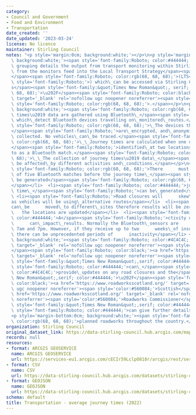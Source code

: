 ```yaml
---
category:
- Council and Government
- Food and Environment
- Transportation
date_created: ''
date_updated: '2023-03-24'
license: No licence
maintainer: Stirling Council
notes: "<p style='margin:0cm; background:white;'></p>\n<p style='margin-bottom:0cm;\
  \ background:white;'><span style='font-family:Roboto; color:#444444;'>This dataset\
  \ grouping details the output from transport monitoring within Stirling.\_Outputs\
  \ from the monitors feed into the Local Transport Strategy</span><span style='font-family:Roboto;'>\_\
  </span><span style='font-family:Roboto; color:rgb(68, 68, 68);'>(LTS</span><span\
  \ style='font-family:Roboto;'>) which\_can be accessed via Stirling Council\u2019\
  s</span><span style='font-family:&quot;Times New Roman&quot;, serif; color:rgb(68,\
  \ 68, 68);'>\u202F</span><span style='font-family:Roboto; color:black;'><a href='https://www.stirling.gov.uk/roads-transport-streets/environment-friendly-transport/local-transport-strategy-documents/'\
  \ target='_blank' rel='nofollow ugc noopener noreferrer'><span style='color:#560084;'>website</span></a></span><span\
  \ style='font-family:Roboto; color:rgb(68, 68, 68);'>.</span></p>\n<p style='margin-bottom:0cm;\
  \ background:white;'><span style='font-family:Roboto; color:rgb(68, 68, 68);'>Journey\
  \ times\u2019 data are gathered using Bluetooth\_</span><span style='font-family:Roboto;'>sensors\
  \ which\_detect Bluetooth devices travelling on\_monitored\_routes.</span><span\
  \ style='font-family:Roboto; color:rgb(68, 68, 68);'>\_The devices that are used\_\
  </span><span style='font-family:Roboto;'>are\_encrypted, and\_anonymise any data\
  \ collected. No vehicles\_can\_be traced.</span><span style='font-family:Roboto;\
  \ color:rgb(68, 68, 68);'>\_\_Journey times are calculated when one device is\_\
  </span><span style='font-family:Roboto;'>identified\_at two locations, this is referred\_\
  to as a Bluetooth match.</span><span style='font-family:Roboto; color:rgb(68, 68,\
  \ 68);'>\_\_The collection of journey times\u2019 data\_</span><span style='font-family:Roboto;'>can\
  \ be affected\_by different activities and\_conditions.</span></p>\n<ul><li><span\
  \ style='font-family:Roboto; color:rgb(68, 68, 68);'>There      must be a minimum\
  \ of five Bluetooth matches before the journey time\_</span><span style='font-family:Roboto;'>can\
  \ be generated</span><span style='font-family:Roboto; color:rgb(68, 68, 68);'>\_\
  </span></li>  <li><span style='font-family:Roboto; color:#444444;'>journey     \
  \ time\_</span><span style='font-family:Roboto;'>can be\_generated</span></li> \
  \ <li><span style='font-family:Roboto;'>Road closures will      skew\_outputs\_\
  as vehicles will be using\_alternative routes</span></li>  <li><span style='font-family:Roboto;'>Sensors\_\
  can\_be      moved\_to different\_sites therefore results will be zero until   \
  \   the locations are updated</span></li>  <li><span style='font-family:Roboto;\
  \ color:#444444;'>A</span><span style='font-family:Roboto;'>ctivity of the sensors\
  \      can\_impact\_results. Normally the Bluetooth\_sensors are      active between\
  \ 7am and 7pm. However, if they receive up to two      weeks\_of insufficient sunlight\
  \ there can be unprecedented periods of      inactivity</span></li> </ul>\n<p style='margin-bottom:0cm;\
  \ background:white;'><span style='font-family:Roboto; color:#4C4C4C;'><a href='https://trafficscotland.org/'\
  \ target='_blank' rel='nofollow ugc noopener noreferrer'><span style='color:#560084;'>Traffic</span></a>\_\
  </span><span style='font-family:Roboto; color:black;'><a href='https://trafficscotland.org/'\
  \ target='_blank' rel='nofollow ugc noopener noreferrer'><span style='color:#560084;'>Scotland</span></a></span><span\
  \ style='font-family:&quot;Times New Roman&quot;,serif; color:#444444;'>\u202F</span><span\
  \ style='font-family:Roboto; color:#444444;'>can\_</span><span style='font-family:Roboto;\
  \ color:#4C4C4C;'>provide\_updates on any road closures and the</span><span style='font-family:&quot;Times\
  \ New Roman&quot;,serif; color:#444444;'>\u202F</span><span style='font-family:Roboto;\
  \ color:black;'><a href='https://www.roadworksscotland.org/' target='_blank' rel='nofollow\
  \ ugc noopener noreferrer'><span style='color:#560084;'>Scottish</span></a>\_<a\
  \ href='https://www.roadworksscotland.org/' target='_blank' rel='nofollow ugc noopener\
  \ noreferrer'><span style='color:#560084;'>Roadworks Commissioner</span></a></span><span\
  \ style='font-family:&quot;Times New Roman&quot;,serif; color:#444444;'>\u202F</span><span\
  \ style='font-family:Roboto; color:#444444;'>can give further details on any</span></p>\n\
  <p style='margin-bottom:0cm; background:white;'><span style='font-family:Roboto;\
  \ color:rgb(68, 68, 68);'>planned roadworks throughout the country.</span></p>"
organization: Stirling Council
original_dataset_link: https://data-stirling-council.hub.arcgis.com/maps/stirling-council::transportation-average-journey-times-2022
records: null
resources:
- format: ARCGIS GEOSERVICE
  name: ARCGIS GEOSERVICE
  url: https://services-eu1.arcgis.com/cECIr59LclpO818r/arcgis/rest/services/transport%20infrastructure%20-%20average%20journey%20times%20(2022)/FeatureServer/0
- format: CSV
  name: CSV
  url: https://data-stirling-council.hub.arcgis.com/datasets/stirling-council::transportation-average-journey-times-2022.csv?outSR=%7B%22latestWkid%22%3A3857%2C%22wkid%22%3A102100%7D
- format: GEOJSON
  name: GEOJSON
  url: https://data-stirling-council.hub.arcgis.com/datasets/stirling-council::transportation-average-journey-times-2022.geojson?outSR=%7B%22latestWkid%22%3A3857%2C%22wkid%22%3A102100%7D
schema: default
title: Transportation - average journey times (2022)
---
```

